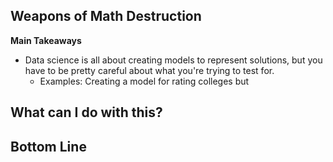 ## Weapons of Math Destruction

**Main Takeaways**
- Data science is all about creating models to represent solutions, but you have to be pretty careful about what you're trying to test for.
	- Examples: Creating a model for rating colleges but  

**What can I do with this?**
- 

**Bottom Line**
-
<!--stackedit_data:
eyJoaXN0b3J5IjpbLTkxMDIzMjUzLC04MTI1NjEwNDAsMzQzNT
IwNDE5LDE2MzA4OTM4ODJdfQ==
-->